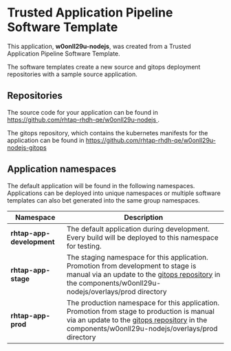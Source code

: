 # Trusted Application Pipeline Software Template

This application, **w0onll29u-nodejs**, was created from a Trusted Application Pipeline Software Template.

The software templates create a new source and gitops deployment repositories with a sample source application. 

## Repositories

The source code for your application can be found in [https://github.com/rhtap-rhdh-qe/w0onll29u-nodejs ](https://github.com/rhtap-rhdh-qe/w0onll29u-nodejs ).
 
The gitops repository, which contains the kubernetes manifests for the application can be found in 
[https://github.com/rhtap-rhdh-qe/w0onll29u-nodejs-gitops ](https://github.com/rhtap-rhdh-qe/w0onll29u-nodejs-gitops ) 

## Application namespaces 

The default application will be found in the following namespaces. Applications can be deployed into unique namespaces or multiple software templates can also bet generated into the same group namespaces.  

|  Namespace   |  Description   |  
| -------- | -------- |   
| **rhtap-app-development** | The default application during development. Every build will be deployed to this namespace for testing. | 
| **rhtap-app-stage** | The staging namespace for this application. Promotion from development to stage is manual via an update to the [gitops repository](https://github.com/rhtap-rhdh-qe/w0onll29u-nodejs-gitops ) in the components/w0onll29u-nodejs/overlays/prod directory |  
| **rhtap-app-prod** | The production namespace for this application. Promotion from stage to production is manual via an update to the [gitops repository](https://github.com/rhtap-rhdh-qe/w0onll29u-nodejs-gitops ) in the components/w0onll29u-nodejs/overlays/prod directory | 